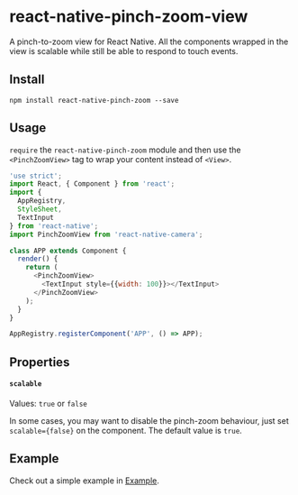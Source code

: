 # react-native-pinch-zoom-view

A pinch-to-zoom view for React Native. All the components wrapped in the view is scalable while still be able to respond to touch events.

## Install

`npm install react-native-pinch-zoom --save`

## Usage

`require` the `react-native-pinch-zoom` module and then use the `<PinchZoomView>` tag to wrap your content instead of `<View>`.

```javascript
'use strict';
import React, { Component } from 'react';
import {
  AppRegistry,
  StyleSheet,
  TextInput
} from 'react-native';
import PinchZoomView from 'react-native-camera';

class APP extends Component {
  render() {
    return (
      <PinchZoomView>
        <TextInput style={{width: 100}}></TextInput>
      </PinchZoomView>
    );
  }
}

AppRegistry.registerComponent('APP', () => APP);
```

## Properties

#### `scalable`

Values: `true` or `false`

In some cases, you may want to disable the pinch-zoom behaviour, just set `scalable={false}` on the component. The default value is `true`.

## Example

Check out a simple example in [Example](https://github.com/GuoChen-WHU/react-native-pinch-zoom-view/tree/master/Example).